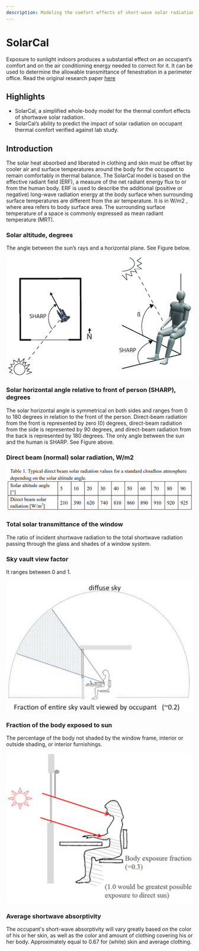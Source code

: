 ```yaml
---
description: Modeling the comfort effects of short-wave solar radiation indoors
---
```


# SolarCal

Exposure to sunlight indoors produces a substantial effect on an occupant’s comfort and on the air conditioning energy needed to correct for it.
It can be used to determine the allowable transmittance of fenestration in a perimeter office.
Read the original research paper [here](https://escholarship.org/uc/item/89m1h2dg)

## Highlights

* SolarCal, a simplified whole-body model for the thermal comfort effects of shortwave solar radiation.
* SolarCal’s ability to predict the impact of solar radiation on occupant thermal comfort verified against lab study.

## Introduction

The solar heat absorbed and liberated in clothing and skin must be offset by cooler air and surface temperatures around the body for the occupant to remain comfortably in thermal balance.
The SolarCal model is based on the effective radiant field (ERF), a measure of the net radiant energy flux to or from the human body. ERF is used to describe the additional (positive or negative) long-wave radiation energy at the body surface when surrounding surface temperatures are different from the air temperature. It is in W/m2
, where area refers to body surface area. The surrounding surface temperature of a space is commonly expressed as mean radiant temperature (MRT).

### Solar altitude, degrees

The angle between the sun’s rays and a horizontal plane. See Figure below.

![altitude and SHARP](../.gitbook/assets/altitude-SHARP.png)

### Solar horizontal angle relative to front of person (SHARP), degrees

The solar horizontal angle is symmetrical on both sides and ranges from 0 to 180 degrees in relation to the front of the person. Direct-beam radiation from the front is represented by zero (0) degrees, direct-beam radiation from the side is represented by 90 degrees, and direct-beam radiation from the back is represented by 180 degrees. The only angle between the sun and the human is SHARP. See Figure above.

### Direct beam (normal) solar radiation, W/m2

![solar radiation](../.gitbook/assets/solar-radiation.png)

### Total solar transmittance of the window

The ratio of incident shortwave radiation to the total shortwave radiation passing through the glass and shades of a window system.

### Sky vault view factor

It ranges between 0 and 1.

![sky view factor](../.gitbook/assets/view-factor.png)

### Fraction of the body exposed to sun

The percentage of the body not shaded by the window frame, interior or outside shading, or interior furnishings.

![fraction of the body exposed to sun](../.gitbook/assets/body-exposed.png)

### Average shortwave absorptivity

The occupant's short-wave absorptivity will vary greatly based on the color of his or her skin, as well as the color and amount of clothing covering his or her body.
Approximately equal to 0.67 for (white) skin and average clothing.

